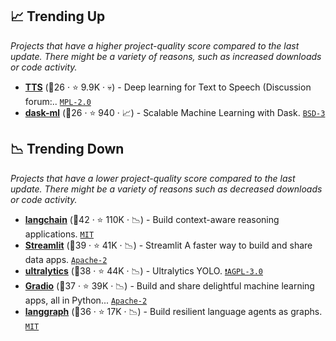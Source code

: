 ## 📈 Trending Up

_Projects that have a higher project-quality score compared to the last update. There might be a variety of reasons, such as increased downloads or code activity._

- <b><a href="https://github.com/mozilla/TTS">TTS</a></b> (🥈26 ·  ⭐ 9.9K · 💀) - Deep learning for Text to Speech (Discussion forum:.. <code><a href="http://bit.ly/3postzC">MPL-2.0</a></code>
- <b><a href="https://github.com/dask/dask-ml">dask-ml</a></b> (🥈26 ·  ⭐ 940 · 📈) - Scalable Machine Learning with Dask. <code><a href="http://bit.ly/3aKzpTv">BSD-3</a></code>

## 📉 Trending Down

_Projects that have a lower project-quality score compared to the last update. There might be a variety of reasons such as decreased downloads or code activity._

- <b><a href="https://github.com/langchain-ai/langchain">langchain</a></b> (🥇42 ·  ⭐ 110K · 📉) - Build context-aware reasoning applications. <code><a href="http://bit.ly/34MBwT8">MIT</a></code>
- <b><a href="https://github.com/streamlit/streamlit">Streamlit</a></b> (🥇39 ·  ⭐ 41K · 📉) - Streamlit A faster way to build and share data apps. <code><a href="http://bit.ly/3nYMfla">Apache-2</a></code>
- <b><a href="https://github.com/ultralytics/ultralytics">ultralytics</a></b> (🥇38 ·  ⭐ 44K · 📉) - Ultralytics YOLO. <code><a href="http://bit.ly/3pwmjO5">❗️AGPL-3.0</a></code>
- <b><a href="https://github.com/gradio-app/gradio">Gradio</a></b> (🥈37 ·  ⭐ 39K · 📉) - Build and share delightful machine learning apps, all in Python... <code><a href="http://bit.ly/3nYMfla">Apache-2</a></code>
- <b><a href="https://github.com/langchain-ai/langgraph">langgraph</a></b> (🥈36 ·  ⭐ 17K · 📉) - Build resilient language agents as graphs. <code><a href="http://bit.ly/34MBwT8">MIT</a></code>

